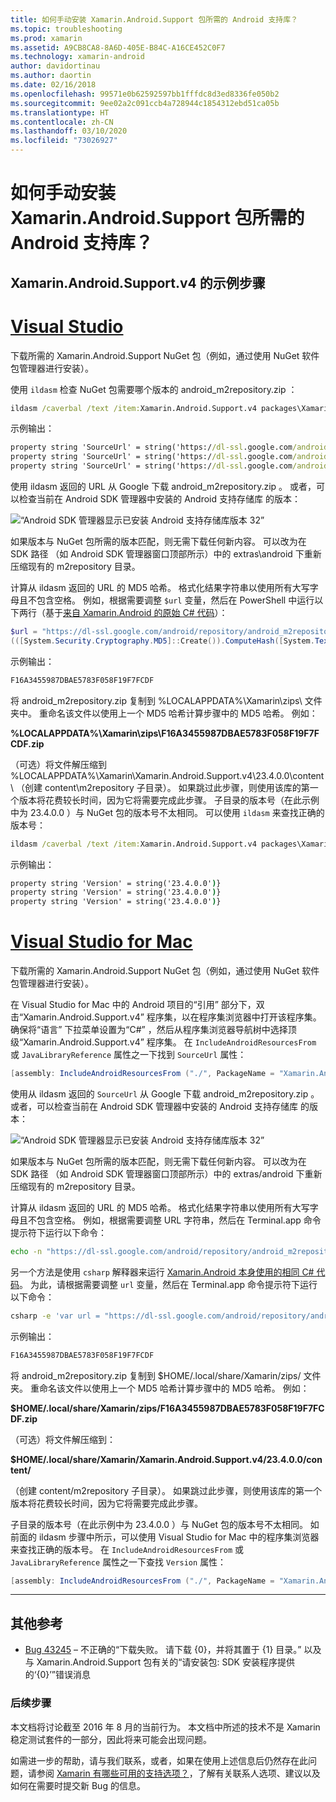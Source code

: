 ```yaml
---
title: 如何手动安装 Xamarin.Android.Support 包所需的 Android 支持库？
ms.topic: troubleshooting
ms.prod: xamarin
ms.assetid: A9CB8CA8-8A6D-405E-B84C-A16CE452C0F7
ms.technology: xamarin-android
author: davidortinau
ms.author: daortin
ms.date: 02/16/2018
ms.openlocfilehash: 99571e0b62592597bb1fffdc8d3ed8336fe050b2
ms.sourcegitcommit: 9ee02a2c091ccb4a728944c1854312ebd51ca05b
ms.translationtype: HT
ms.contentlocale: zh-CN
ms.lasthandoff: 03/10/2020
ms.locfileid: "73026927"
---
```

# <a name="how-can-i-manually-install-the-android-support-libraries-required-by-the-xamarinandroidsupport-packages"></a>如何手动安装 Xamarin.Android.Support 包所需的 Android 支持库？

## <a name="example-steps-for-xamarinandroidsupportv4"></a>Xamarin.Android.Support.v4 的示例步骤 

# <a name="visual-studio"></a>[Visual Studio](#tab/windows)

下载所需的 Xamarin.Android.Support NuGet 包（例如，通过使用 NuGet 软件包管理器进行安装）。

使用 `ildasm` 检查 NuGet 包需要哪个版本的 android_m2repository.zip  ：

```cmd
ildasm /caverbal /text /item:Xamarin.Android.Support.v4 packages\Xamarin.Android.Support.v4.23.4.0.1\lib\MonoAndroid403\Xamarin.Android.Support.v4.dll | findstr SourceUrl
```

示例输出：

```cmd
property string 'SourceUrl' = string('https://dl-ssl.google.com/android/repository/android_m2repository_r32.zip')
property string 'SourceUrl' = string('https://dl-ssl.google.com/android/repository/android_m2repository_r32.zip')
property string 'SourceUrl' = string('https://dl-ssl.google.com/android/repository/android_m2repository_r32.zip')
```

使用 ildasm  返回的 URL 从 Google 下载 android\_m2repository.zip  。 或者，可以检查当前在 Android SDK 管理器中安装的 Android 支持存储库  的版本：

![“Android SDK 管理器显示已安装 Android 支持存储库版本 32”](install-android-support-library-images/sdk-extras.png)

如果版本与 NuGet 包所需的版本匹配，则无需下载任何新内容。 可以改为在 SDK 路径  （如 Android SDK 管理器窗口顶部所示）中的 extras\\android  下重新压缩现有的 m2repository  目录。

计算从 ildasm  返回的 URL 的 MD5 哈希。 格式化结果字符串以使用所有大写字母且不包含空格。 例如，根据需要调整 `$url` 变量，然后在 PowerShell 中运行以下两行（基于[来自 Xamarin.Android 的原始 C# 代码](https://github.com/xamarin/xamarin-android/blob/8e8a4dd90f26eb39172876cc52181b6639e20524/src/Xamarin.Android.Build.Tasks/Tasks/GetAdditionalResourcesFromAssemblies.cs#L208)）：

```powershell
$url = "https://dl-ssl.google.com/android/repository/android_m2repository_r32.zip"
(([System.Security.Cryptography.MD5]::Create()).ComputeHash([System.Text.Encoding]::UTF8.GetBytes($url)) | %{ $_.ToString("X02") }) -join ""
```

示例输出：

```powershell
F16A3455987DBAE5783F058F19F7FCDF
```

将 android\_m2repository.zip  复制到 %LOCALAPPDATA%\\Xamarin\\zips\\  文件夹中。 重命名该文件以使用上一个 MD5 哈希计算步骤中的 MD5 哈希。 例如：

**%LOCALAPPDATA%\\Xamarin\\zips\\F16A3455987DBAE5783F058F19F7FCDF.zip**

（可选）将文件解压缩到 %LOCALAPPDATA%\\Xamarin\\Xamarin.Android.Support.v4\\23.4.0.0\\content\\  （创建 content\\m2repository  子目录）。 如果跳过此步骤，则使用该库的第一个版本将花费较长时间，因为它将需要完成此步骤。
子目录的版本号（在此示例中为 23.4.0.0  ）与 NuGet 包的版本号不太相同。 可以使用 `ildasm` 来查找正确的版本号：

```cmd
ildasm /caverbal /text /item:Xamarin.Android.Support.v4 packages\Xamarin.Android.Support.v4.23.4.0.1\lib\MonoAndroid403\Xamarin.Android.Support.v4.dll | findstr /C:"string 'Version'"
```

示例输出：

```cmd
property string 'Version' = string('23.4.0.0')}
property string 'Version' = string('23.4.0.0')}
property string 'Version' = string('23.4.0.0')}
```

# <a name="visual-studio-for-mac"></a>[Visual Studio for Mac](#tab/macos)

下载所需的 Xamarin.Android.Support NuGet 包（例如，通过使用 NuGet 软件包管理器进行安装）。

在 Visual Studio for Mac 中的 Android 项目的“引用”  部分下，双击“Xamarin.Android.Support.v4”  程序集，以在程序集浏览器中打开该程序集。 确保将“语言”  下拉菜单设置为“C#”  ，然后从程序集浏览器导航树中选择顶级“Xamarin.Android.Support.v4”  程序集。 在 `IncludeAndroidResourcesFrom` 或 `JavaLibraryReference` 属性之一下找到 `SourceUrl` 属性：

```csharp
[assembly: IncludeAndroidResourcesFrom ("./", PackageName = "Xamarin.Android.Support.v4", SourceUrl = "https://dl-ssl.google.com/android/repository/android_m2repository_r32.zip", EmbeddedArchive = "m2repository/com/android/support/support-v4/23.4.0/support-v4-23.4.0.aar", Version = "23.4.0.0")]
```

使用从 ildasm  返回的 `SourceUrl` 从 Google 下载 android\_m2repository.zip  。 或者，可以检查当前在 Android SDK 管理器中安装的 Android 支持存储库  的版本：

![“Android SDK 管理器显示已安装 Android 支持存储库版本 32”](install-android-support-library-images/sdk-extras.png)

如果版本与 NuGet 包所需的版本匹配，则无需下载任何新内容。 可以改为在 SDK 路径  （如 Android SDK 管理器窗口顶部所示）中的 extras/android  下重新压缩现有的 m2repository  目录。

计算从 ildasm  返回的 URL 的 MD5 哈希。 格式化结果字符串以使用所有大写字母且不包含空格。 例如，根据需要调整 URL 字符串，然后在 Terminal.app  命令提示符下运行以下命令：

```bash
echo -n "https://dl-ssl.google.com/android/repository/android_m2repository_r32.zip" | md5 | tr '[:lower:]' '[:upper:]'
```

另一个方法是使用 `csharp` 解释器来运行 [Xamarin.Android 本身使用的相同 C# 代码](https://github.com/xamarin/xamarin-android/blob/8e8a4dd90f26eb39172876cc52181b6639e20524/src/Xamarin.Android.Build.Tasks/Tasks/GetAdditionalResourcesFromAssemblies.cs#L208)。
为此，请根据需要调整 `url` 变量，然后在 Terminal.app  命令提示符下运行以下命令：

```bash
csharp -e 'var url = "https://dl-ssl.google.com/android/repository/android_m2repository_r32.zip"; string.Concat((System.Security.Cryptography.MD5.Create().ComputeHash(System.Text.Encoding.UTF8.GetBytes(url))).Select(b => b.ToString("X02")))'
```

示例输出：

```bash
F16A3455987DBAE5783F058F19F7FCDF
```

将 android\_m2repository.zip  复制到 $HOME/.local/share/Xamarin/zips/  文件夹。 重命名该文件以使用上一个 MD5 哈希计算步骤中的 MD5 哈希。 例如：

**$HOME/.local/share/Xamarin/zips/F16A3455987DBAE5783F058F19F7FCDF.zip**

（可选）将文件解压缩到： 

**$HOME/.local/share/Xamarin/Xamarin.Android.Support.v4/23.4.0.0/content/**

（创建 content/m2repository  子目录）。 如果跳过此步骤，则使用该库的第一个版本将花费较长时间，因为它将需要完成此步骤。

子目录的版本号（在此示例中为 23.4.0.0  ）与 NuGet 包的版本号不太相同。 如前面的 ildasm  步骤中所示，可以使用 Visual Studio for Mac 中的程序集浏览器来查找正确的版本号。 在 `IncludeAndroidResourcesFrom` 或 `JavaLibraryReference` 属性之一下查找 `Version` 属性：

```csharp
[assembly: IncludeAndroidResourcesFrom ("./", PackageName = "Xamarin.Android.Support.v4", SourceUrl = "https://dl-ssl.google.com/android/repository/android_m2repository_r32.zip", EmbeddedArchive = "m2repository/com/android/support/support-v4/23.4.0/support-v4-23.4.0.aar", Version = "23.4.0.0")]
```

-----

## <a name="additional-references"></a>其他参考

- [Bug 43245](https://bugzilla.xamarin.com/show_bug.cgi?id=43245) – 不正确的“下载失败。 请下载 {0}，并将其置于 {1} 目录。” 以及与 Xamarin.Android.Support 包有关的“请安装包: SDK 安装程序提供的‘{0}’”错误消息

### <a name="next-steps"></a>后续步骤

本文档将讨论截至 2016 年 8 月的当前行为。 本文档中所述的技术不是 Xamarin 稳定测试套件的一部分，因此将来可能会出现问题。

如需进一步的帮助，请与我们联系，或者，如果在使用上述信息后仍然存在此问题，请参阅 [Xamarin 有哪些可用的支持选项？](~/cross-platform/troubleshooting/support-options.md)，了解有关联系人选项、建议以及如何在需要时提交新 Bug 的信息。
